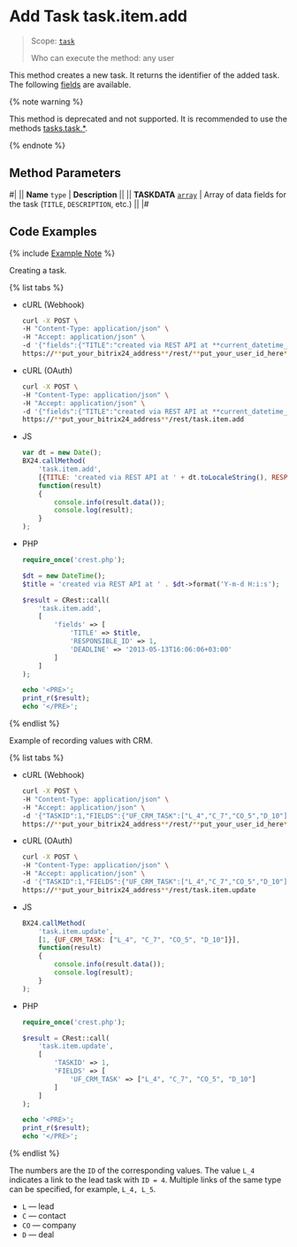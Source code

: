 # Add Task task.item.add

> Scope: [`task`](../../../scopes/permissions.md)
>
> Who can execute the method: any user

This method creates a new task. It returns the identifier of the added task. The following [fields](./index.md) are available.

{% note warning %}

This method is deprecated and not supported. It is recommended to use the methods [tasks.task.*](../../index.md).

{% endnote %}

## Method Parameters

#|
|| **Name**
`type` | **Description** ||
|| **TASKDATA**
[`array`](../../../data-types.md) | Array of data fields for the task (`TITLE`, `DESCRIPTION`, etc.) ||
|#

## Code Examples

{% include [Example Note](../../../../_includes/examples.md) %}

Creating a task.

{% list tabs %}

- cURL (Webhook)

    ```bash
    curl -X POST \
    -H "Content-Type: application/json" \
    -H "Accept: application/json" \
    -d '{"fields":{"TITLE":"created via REST API at **current_datetime_here**","RESPONSIBLE_ID":1,"DEADLINE":"2013-05-13T16:06:06+03:00"}}' \
    https://**put_your_bitrix24_address**/rest/**put_your_user_id_here**/**put_your_webhook_here**/task.item.add
    ```

- cURL (OAuth)

    ```bash
    curl -X POST \
    -H "Content-Type: application/json" \
    -H "Accept: application/json" \
    -d '{"fields":{"TITLE":"created via REST API at **current_datetime_here**","RESPONSIBLE_ID":1,"DEADLINE":"2013-05-13T16:06:06+03:00"},"auth":"**put_access_token_here**"}' \
    https://**put_your_bitrix24_address**/rest/task.item.add
    ```

- JS

    ```js
    var dt = new Date();
    BX24.callMethod(
        'task.item.add',
        [{TITLE: 'created via REST API at ' + dt.toLocaleString(), RESPONSIBLE_ID: 1, DEADLINE: '2013-05-13T16:06:06+03:00'}],
        function(result)
        {
            console.info(result.data());
            console.log(result);
        }
    );
    ```

- PHP

    ```php
    require_once('crest.php');

    $dt = new DateTime();
    $title = 'created via REST API at ' . $dt->format('Y-m-d H:i:s');

    $result = CRest::call(
        'task.item.add',
        [
            'fields' => [
                'TITLE' => $title,
                'RESPONSIBLE_ID' => 1,
                'DEADLINE' => '2013-05-13T16:06:06+03:00'
            ]
        ]
    );

    echo '<PRE>';
    print_r($result);
    echo '</PRE>';
    ```

{% endlist %}

Example of recording values with CRM.

{% list tabs %}

- cURL (Webhook)

    ```bash
    curl -X POST \
    -H "Content-Type: application/json" \
    -H "Accept: application/json" \
    -d '{"TASKID":1,"FIELDS":{"UF_CRM_TASK":["L_4","C_7","CO_5","D_10"]}}' \
    https://**put_your_bitrix24_address**/rest/**put_your_user_id_here**/**put_your_webhook_here**/task.item.update
    ```

- cURL (OAuth)

    ```bash
    curl -X POST \
    -H "Content-Type: application/json" \
    -H "Accept: application/json" \
    -d '{"TASKID":1,"FIELDS":{"UF_CRM_TASK":["L_4","C_7","CO_5","D_10"]},"auth":"**put_access_token_here**"}' \
    https://**put_your_bitrix24_address**/rest/task.item.update
    ```

- JS

    ```js
    BX24.callMethod(
        'task.item.update',
        [1, {UF_CRM_TASK: ["L_4", "C_7", "CO_5", "D_10"]}],
        function(result)
        {
            console.info(result.data());
            console.log(result);
        }
    );
    ```

- PHP

    ```php
    require_once('crest.php');

    $result = CRest::call(
        'task.item.update',
        [
            'TASKID' => 1,
            'FIELDS' => [
                'UF_CRM_TASK' => ["L_4", "C_7", "CO_5", "D_10"]
            ]
        ]
    );

    echo '<PRE>';
    print_r($result);
    echo '</PRE>';
    ```

{% endlist %}

The numbers are the `ID` of the corresponding values. The value `L_4` indicates a link to the lead task with `ID = 4`. Multiple links of the same type can be specified, for example, `L_4, L_5`.

- `L` — lead
- `C` — contact
- `CO` — company
- `D` — deal